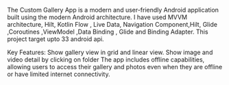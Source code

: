 The Custom Gallery App is a modern and user-friendly Android application built using the modern Android architecture. I have used MVVM architecture, Hilt, Kotlin Flow , Live Data, Navigation Component,Hilt, Glide ,Coroutines ,ViewModel ,Data Binding , Glide and Binding Adapter. This project target upto 33 android api. 


Key Features:
Show gallery view in grid and linear view.
Show image and video detail by clicking on folder
The app includes offline capabilities, allowing users to access their gallery and  photos even when they are offline or have limited internet connectivity.
